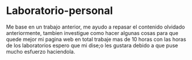 # Laboratorio-personal
Me base en un trabajo anterior, me ayudo a repasar el contenido olvidado anteriormente, tambien investigue como hacer algunas cosas para que quede mejor mi pagina web en total trabaje mas de 10 horas con las horas de los laboratorios espero que mi dise;o les gustara debido a que puse mucho esfuerzo haciendola.